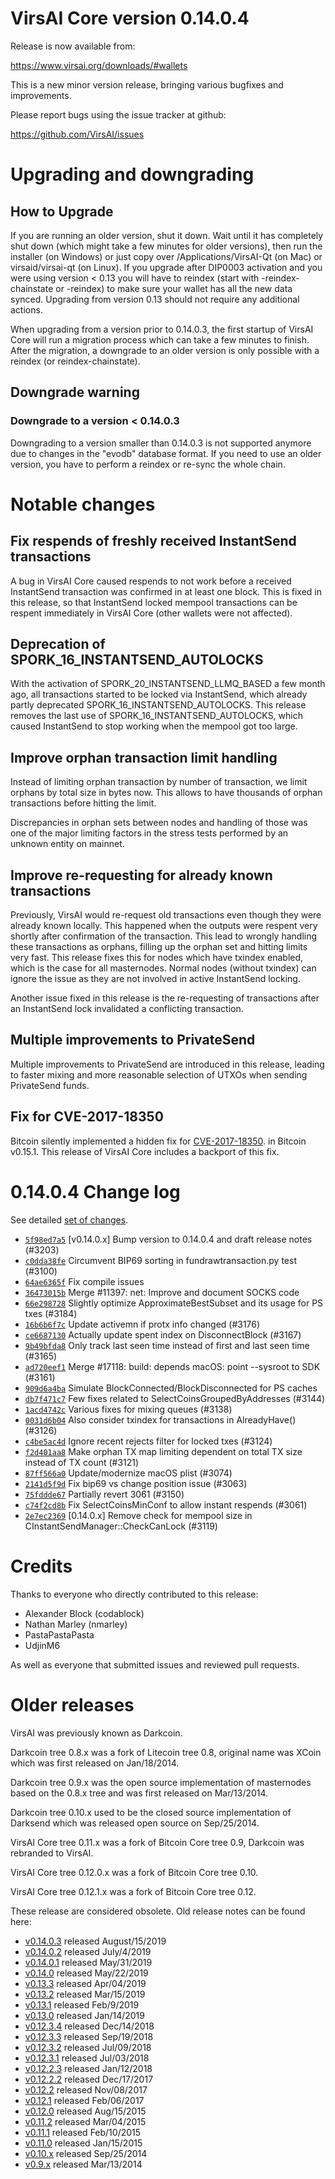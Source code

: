 VirsAI Core version 0.14.0.4
==========================

Release is now available from:

  <https://www.virsai.org/downloads/#wallets>

This is a new minor version release, bringing various bugfixes and improvements.

Please report bugs using the issue tracker at github:

  <https://github.com/VirsAI/issues>


Upgrading and downgrading
=========================

How to Upgrade
--------------

If you are running an older version, shut it down. Wait until it has completely
shut down (which might take a few minutes for older versions), then run the
installer (on Windows) or just copy over /Applications/VirsAI-Qt (on Mac) or
virsaid/virsai-qt (on Linux). If you upgrade after DIP0003 activation and you were
using version < 0.13 you will have to reindex (start with -reindex-chainstate
or -reindex) to make sure your wallet has all the new data synced. Upgrading from
version 0.13 should not require any additional actions.

When upgrading from a version prior to 0.14.0.3, the
first startup of VirsAI Core will run a migration process which can take a few minutes
to finish. After the migration, a downgrade to an older version is only possible with
a reindex (or reindex-chainstate).

Downgrade warning
-----------------

### Downgrade to a version < 0.14.0.3

Downgrading to a version smaller than 0.14.0.3 is not supported anymore due to changes
in the "evodb" database format. If you need to use an older version, you have to perform
a reindex or re-sync the whole chain.

Notable changes
===============

Fix respends of freshly received InstantSend transactions
---------------------------------------------------------

A bug in VirsAI Core caused respends to not work before a received InstantSend transaction was confirmed in at least
one block. This is fixed in this release, so that InstantSend locked mempool transactions can be
respent immediately in VirsAI Core (other wallets were not affected).

Deprecation of SPORK_16_INSTANTSEND_AUTOLOCKS
---------------------------------------------

With the activation of SPORK_20_INSTANTSEND_LLMQ_BASED a few month ago, all transactions started to be locked via
InstantSend, which already partly deprecated SPORK_16_INSTANTSEND_AUTOLOCKS. This release removes the last use
of SPORK_16_INSTANTSEND_AUTOLOCKS, which caused InstantSend to stop working when the mempool got too large.

Improve orphan transaction limit handling
-----------------------------------------

Instead of limiting orphan transaction by number of transaction, we limit orphans by total size in bytes
now. This allows to have thousands of orphan transactions before hitting the limit.

Discrepancies in orphan sets between nodes and handling of those was one of the major limiting factors in
the stress tests performed by an unknown entity on mainnet.

Improve re-requesting for already known transactions
----------------------------------------------------

Previously, VirsAI would re-request old transactions even though they were already known locally. This
happened when the outputs were respent very shortly after confirmation of the transaction. This lead to
wrongly handling these transactions as orphans, filling up the orphan set and hitting limits very fast.
This release fixes this for nodes which have txindex enabled, which is the case for all masternodes. Normal
nodes (without txindex) can ignore the issue as they are not involved in active InstantSend locking.

Another issue fixed in this release is the re-requesting of transactions after an InstantSend lock invalidated
a conflicting transaction.

Multiple improvements to PrivateSend
------------------------------------

Multiple improvements to PrivateSend are introduced in this release, leading to faster mixing and more
reasonable selection of UTXOs when sending PrivateSend funds.

Fix for CVE-2017-18350
----------------------

Bitcoin silently implemented a hidden fix for [CVE-2017-18350](https://lists.linuxfoundation.org/pipermail/bitcoin-dev/2019-November/017453.html).
in Bitcoin v0.15.1. This release of VirsAI Core includes a backport of this fix.


0.14.0.4 Change log
===================

See detailed [set of changes](https://github.com/VirsAI/compare/v0.14.0.3...virsaipay:v0.14.0.4).

- [`5f98ed7a5`](https://github.com/VirsAI/commit/5f98ed7a5) [v0.14.0.x] Bump version to 0.14.0.4 and draft release notes (#3203)
- [`c0dda38fe`](https://github.com/VirsAI/commit/c0dda38fe) Circumvent BIP69 sorting in fundrawtransaction.py test (#3100)
- [`64ae6365f`](https://github.com/VirsAI/commit/64ae6365f) Fix compile issues
- [`36473015b`](https://github.com/VirsAI/commit/36473015b) Merge #11397: net: Improve and document SOCKS code
- [`66e298728`](https://github.com/VirsAI/commit/66e298728) Slightly optimize ApproximateBestSubset and its usage for PS txes (#3184)
- [`16b6b6f7c`](https://github.com/VirsAI/commit/16b6b6f7c) Update activemn if protx info changed (#3176)
- [`ce6687130`](https://github.com/VirsAI/commit/ce6687130) Actually update spent index on DisconnectBlock (#3167)
- [`9b49bfda8`](https://github.com/VirsAI/commit/9b49bfda8) Only track last seen time instead of first and last seen time (#3165)
- [`ad720eef1`](https://github.com/VirsAI/commit/ad720eef1) Merge #17118: build: depends macOS: point --sysroot to SDK (#3161)
- [`909d6a4ba`](https://github.com/VirsAI/commit/909d6a4ba) Simulate BlockConnected/BlockDisconnected for PS caches
- [`db7f471c7`](https://github.com/VirsAI/commit/db7f471c7) Few fixes related to SelectCoinsGroupedByAddresses (#3144)
- [`1acd4742c`](https://github.com/VirsAI/commit/1acd4742c) Various fixes for mixing queues (#3138)
- [`0031d6b04`](https://github.com/VirsAI/commit/0031d6b04) Also consider txindex for transactions in AlreadyHave() (#3126)
- [`c4be5ac4d`](https://github.com/VirsAI/commit/c4be5ac4d) Ignore recent rejects filter for locked txes (#3124)
- [`f2d401aa8`](https://github.com/VirsAI/commit/f2d401aa8) Make orphan TX map limiting dependent on total TX size instead of TX count (#3121)
- [`87ff566a0`](https://github.com/VirsAI/commit/87ff566a0) Update/modernize macOS plist (#3074)
- [`2141d5f9d`](https://github.com/VirsAI/commit/2141d5f9d) Fix bip69 vs change position issue (#3063)
- [`75fddde67`](https://github.com/VirsAI/commit/75fddde67) Partially revert 3061 (#3150)
- [`c74f2cd8b`](https://github.com/VirsAI/commit/c74f2cd8b) Fix SelectCoinsMinConf to allow instant respends (#3061)
- [`2e7ec2369`](https://github.com/VirsAI/commit/2e7ec2369) [0.14.0.x] Remove check for mempool size in CInstantSendManager::CheckCanLock (#3119)

Credits
=======

Thanks to everyone who directly contributed to this release:

- Alexander Block (codablock)
- Nathan Marley (nmarley)
- PastaPastaPasta
- UdjinM6

As well as everyone that submitted issues and reviewed pull requests.

Older releases
==============

VirsAI was previously known as Darkcoin.

Darkcoin tree 0.8.x was a fork of Litecoin tree 0.8, original name was XCoin
which was first released on Jan/18/2014.

Darkcoin tree 0.9.x was the open source implementation of masternodes based on
the 0.8.x tree and was first released on Mar/13/2014.

Darkcoin tree 0.10.x used to be the closed source implementation of Darksend
which was released open source on Sep/25/2014.

VirsAI Core tree 0.11.x was a fork of Bitcoin Core tree 0.9,
Darkcoin was rebranded to VirsAI.

VirsAI Core tree 0.12.0.x was a fork of Bitcoin Core tree 0.10.

VirsAI Core tree 0.12.1.x was a fork of Bitcoin Core tree 0.12.

These release are considered obsolete. Old release notes can be found here:

- [v0.14.0.3](https://github.com/VirsAI/blob/master/doc/release-notes/virsai/release-notes-0.14.0.3.md) released August/15/2019
- [v0.14.0.2](https://github.com/VirsAI/blob/master/doc/release-notes/virsai/release-notes-0.14.0.2.md) released July/4/2019
- [v0.14.0.1](https://github.com/VirsAI/blob/master/doc/release-notes/virsai/release-notes-0.14.0.1.md) released May/31/2019
- [v0.14.0](https://github.com/VirsAI/blob/master/doc/release-notes/virsai/release-notes-0.14.0.md) released May/22/2019
- [v0.13.3](https://github.com/VirsAI/blob/master/doc/release-notes/virsai/release-notes-0.13.3.md) released Apr/04/2019
- [v0.13.2](https://github.com/VirsAI/blob/master/doc/release-notes/virsai/release-notes-0.13.2.md) released Mar/15/2019
- [v0.13.1](https://github.com/VirsAI/blob/master/doc/release-notes/virsai/release-notes-0.13.1.md) released Feb/9/2019
- [v0.13.0](https://github.com/VirsAI/blob/master/doc/release-notes/virsai/release-notes-0.13.0.md) released Jan/14/2019
- [v0.12.3.4](https://github.com/VirsAI/blob/master/doc/release-notes/virsai/release-notes-0.12.3.4.md) released Dec/14/2018
- [v0.12.3.3](https://github.com/VirsAI/blob/master/doc/release-notes/virsai/release-notes-0.12.3.3.md) released Sep/19/2018
- [v0.12.3.2](https://github.com/VirsAI/blob/master/doc/release-notes/virsai/release-notes-0.12.3.2.md) released Jul/09/2018
- [v0.12.3.1](https://github.com/VirsAI/blob/master/doc/release-notes/virsai/release-notes-0.12.3.1.md) released Jul/03/2018
- [v0.12.2.3](https://github.com/VirsAI/blob/master/doc/release-notes/virsai/release-notes-0.12.2.3.md) released Jan/12/2018
- [v0.12.2.2](https://github.com/VirsAI/blob/master/doc/release-notes/virsai/release-notes-0.12.2.2.md) released Dec/17/2017
- [v0.12.2](https://github.com/VirsAI/blob/master/doc/release-notes/virsai/release-notes-0.12.2.md) released Nov/08/2017
- [v0.12.1](https://github.com/VirsAI/blob/master/doc/release-notes/virsai/release-notes-0.12.1.md) released Feb/06/2017
- [v0.12.0](https://github.com/VirsAI/blob/master/doc/release-notes/virsai/release-notes-0.12.0.md) released Aug/15/2015
- [v0.11.2](https://github.com/VirsAI/blob/master/doc/release-notes/virsai/release-notes-0.11.2.md) released Mar/04/2015
- [v0.11.1](https://github.com/VirsAI/blob/master/doc/release-notes/virsai/release-notes-0.11.1.md) released Feb/10/2015
- [v0.11.0](https://github.com/VirsAI/blob/master/doc/release-notes/virsai/release-notes-0.11.0.md) released Jan/15/2015
- [v0.10.x](https://github.com/VirsAI/blob/master/doc/release-notes/virsai/release-notes-0.10.0.md) released Sep/25/2014
- [v0.9.x](https://github.com/VirsAI/blob/master/doc/release-notes/virsai/release-notes-0.9.0.md) released Mar/13/2014

